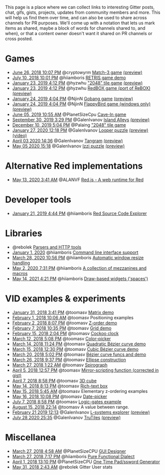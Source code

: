 This page is a place where we can collect links to interesting Gitter posts, chat, gifs, gists, projects, updates from community members and more. This will help us find them over time, and can also be used to share across channels for PR purposes. We'll come up with a notation that lets us mark items as shared, maybe a block of words for channels shared to, and when), or that a content owner doesn't want it shared on PR channels or cross posted.

# Games
- [June 26, 2018 10:07 PM](https://gitter.im/red/red/gui-branch?at=5b328ee272b31d3691f5dd45) @cryptowyrm [Match-3 game](https://github.com/cryptowyrm/red-scripts/blob/master/match3.red) [(preview)](https://lh3.googleusercontent.com/hpF3IioogCA1MG3sul6CWjwlGAyGqr9tyE0twpqoChyIR0l3pIlVK8k5qUNBODL8ul0qJ88vEkCL)
- [July 10, 2018 10:01 PM](https://gitter.im/red/red?at=5b45029463042f2df366c431) @hiiamboris [RETRIS game demo](https://gitlab.com/hiiamboris/retris/tree/master)
- [January 23, 2019 4:12 PM](https://gitter.im/red/help?at=5c48684e8ce4bb25b8f918c4) @hyzwhu ["2048" tile game](https://github.com/hyzwhu/red-2048) [(preview)](https://files.gitter.im/red/help/lC9w/g4.gif)
- [January 23, 2019 4:12 PM](https://gitter.im/red/help?at=5c48684e8ce4bb25b8f918c4) @hyzwhu [RedBOX game (port of ReBOX)](https://github.com/hyzwhu/redbox) [(preview)](https://files.gitter.im/red/help/8S4U/1.gif)
- [January 24, 2019 4:04 PM](https://gitter.im/red/help?at=5c49b7f3dab15872cee594cc) @NjinN [Gobang game](https://github.com/NjinN/Recode/tree/master/Red/gobang) [(preview)](https://files.gitter.im/red/help/pHXw/gobang.gif)
- [January 24, 2019 4:04 PM](https://gitter.im/red/help?at=5c49b7f3dab15872cee594cc) @NjinN [FlappyBird game (windows only)](https://github.com/NjinN/Recode/tree/master/Red/flappyBird)
[(preview)](https://files.gitter.im/red/help/9IfN/flappybird.gif)
- [June 05, 2019 10:55 AM](https://gitter.im/red/red/gui-branch?at=5cf78367b76eac527aa71016) @PlanetSizeCpu [Cave-In game](https://github.com/planetsizecpu/Cave-In)
- [September 30, 2019 3:29 PM](https://gitter.im/red/red/gui-branch?at=5d91f526fcb47b627fefd967) @GalenIvanov [Island Alleys](https://github.com/GalenIvanov/Games/blob/master/Island%20Alleys.red) [(preview)](https://files.gitter.im/red/red/gui-branch/BgpY/Island_allleys_8x8.jpg)
- [December 10, 2019 5:04 PM](https://gitter.im/red/red/welcome?at=5defa5ea6a85195b9e30c847) @Palaing ["2048" tile game](http://rosettacode.org/wiki/2048#Red)
- [January 27, 2020 12:18 PM](https://gitter.im/red/red/gui-branch?at=5e2eaaf63482927279373f37) @GalenIvanov [Looper puzzle](https://github.com/GalenIvanov/Games/blob/master/Looper.red) [(preview)](https://raw.githubusercontent.com/GalenIvanov/Games/master/Looper.jpg) [(video)](https://www.youtube.com/watch?v=emjGl_HVc70)
- [April 03 2020 14:36](https://gitter.im/red/red/gui-branch?at=5e871fafcc4b7b6f6641ec00) @GalenIvanov [Tangram](https://github.com/GalenIvanov/Games/blob/master/Tangram.red) [(preview)](https://github.com/GalenIvanov/Games/blob/master/Tangram.png)
- [May 05 2020 15:18](https://gitter.im/red/red/gui-branch?at=5eb159a25cd4fe50a3ee91f2) @GalenIvanov [Izzi puzzle](https://github.com/GalenIvanov/Games/blob/master/Izzi.red) [(preview)](https://github.com/GalenIvanov/Games/blob/master/Izzi%20-%20solving.png)

# Alternative Red implementations
- [May 13, 2020 3:41 AM](https://gitter.im/red/red?at=5ebb422c7c04b92f535d21c6) @ALANVF [Red.js - A web runtime for Red](https://github.com/ALANVF/Red.js)

# Developer tools
- [January 21, 2019 4:44 PM](https://gitter.im/red/bugs?at=5c45ccc5f780a1521f463913) @hiiamboris [Red Source Code Explorer](https://gitlab.com/hiiamboris/red-codex)

# Libraries
- @rebolek [Parsers and HTTP tools](https://github.com/rebolek/red-tools)
- [January 1, 2020](https://www.red-lang.org/2020/01/happy-new-year.html#more) @hiiamboris [Command line interface support](https://gitlab.com/hiiamboris/red-cli)
- [March 28, 2020 10:56 PM](https://gitter.im/red/red/gui-branch?at=5e7fabfa59057617f04a56a7) @hiiamboris [Automatic window resize handling](https://gitlab.com/hiiamboris/red-elastic-ui)
- [May 2, 2020 7:31 PM](https://gitter.im/red/red?at=5eada04797338850a2e28d2d) @hiiamboris [A collection of mezzanines and macros](https://gitlab.com/hiiamboris/red-mezz-warehouse)
- [May 14, 2021 4:21 PM](https://gitter.im/red/red?at=609e79745ca66330b0419ebc) @hiiamboris [Draw-based widgets \('spaces'\)](https://gitlab.com/hiiamboris/red-spaces)

# VID examples & experiments
- [January 31, 2018 3:41 PM](https://gitter.im/red/red/gui-branch?at=5a71c79f475054191749c292) @toomasv [Matrix demo](https://gist.github.com/toomasv/e77df7ac18beee352f343b0729fb0a7a)
- [February 1, 2018 10:06 AM](https://gitter.im/red/red/gui-branch?at=5a72ca79ce68c3bc742ece7e) @toomasv Positioning examples
- [February 2, 2018 8:07 PM](https://gitter.im/red/red/gui-branch?at=5a74a8fa7dcd63481f0d61b9) @toomasv [Z-order demo](https://gist.github.com/toomasv/fdac9ae51f60dac58ce69483e4a055c1)
- [February 7, 2018 10:35 PM](https://gitter.im/red/red/gui-branch?at=5a7b631cf283b8e546321641) @toomasv [Grid demo](https://gist.github.com/toomasv/81094ac95f7c21294055cb26fb78a3d1)
- [February 15, 2018 2:04 PM](https://gitter.im/red/red/gui-branch?at=5a85774e18f388e626a866be) @toomasv [Cockoo clock](https://gist.github.com/toomasv/daacac72dc90d94d011ca10190fbed8a)
- [March 12, 2018 5:08 PM](https://gitter.im/red/red/gui-branch?at=5aa697ee53c1dbb743d24c46) @toomasv [Color-picker](https://gist.github.com/toomasv/d111c2e2b2d1682bd3a9615a5d66ac0c)
- [March 14, 2018 11:24 PM](https://gitter.im/red/red/gui-branch?at=5aa99306c3c5f8b90d7182fb) @toomasv [Quadratic Bézier curve demo](https://gist.github.com/toomasv/6176114cf830390bc46bca29ba2b029f)
- [March 15, 2018 12:30 PM](https://gitter.im/red/red/gui-branch?at=5aaa4b2bf3f6d24c68795aa9) @toomasv [Cubic Bézier curve demo](https://gist.github.com/toomasv/8d297d6b65613c181be41fcf693e3655)
- [March 20, 2018 5:02 PM](https://gitter.im/red/red/gui-branch?at=5ab1226fe4d1c636041f7306) @toomasv [Bézier curve funcs and demo](https://gist.github.com/toomasv/48174a493212dca35ecf1e9b86fe5da2)
- [March 26, 2018 9:37 PM](https://gitter.im/red/red/gui-branch?at=5ab93dfce4ff28713a776963) @toomasv [Ellipse construction](https://gist.github.com/toomasv/9c7f400a36fecec9e9b2faf567035ea5)
- [March 27, 2018 1:22 AM](https://gitter.im/red/red/gui-branch?at=5ab9f13cc4d0ae8007060e87) @toomasv [Spirograph](https://gist.github.com/toomasv/b8883f41543c4b54142b4a62a5386797)
- [April 5, 2018 12:57 PM](https://gitter.im/red/chit-chat?at=5ac5f30b109bb043328de6c7) @toomasv [Mirror-scripting function (corrected in gist)](https://gist.github.com/toomasv/357b022f298ff90d821477324e9c8cf4)
- [April 7, 2018 8:58 PM](https://gitter.im/red/red/gui-branch?at=5ac906cb5f188ccc153e8d06) @toomasv [3D cube](https://gist.github.com/toomasv/800aaa6ba1a37526993b9f2fce52fd13)
- [May 14, 2018 8:13 PM](https://gitter.im/red/red/gui-branch?at=5af9c3d5f04ce53632d80220) @toomasv [Rich-text box](https://gist.github.com/toomasv/8fcd1bbd7de9451e7789dbdf5ae35881)
- [May 15, 2018 5:45 AM](https://gitter.im/red/red/gui-branch?at=5afa49ddf04ce53632d9b574) @toomasv Elementary z-ordering examples
- [May 16, 2018 10:08 PM](https://gitter.im/red/sandbox?at=5afc81c11cfca775e114253f) @toomasv [Date-picker](https://gist.github.com/toomasv/1234d616d8e43a4e49efaa7c1a06c9c9)
- [July 7, 2018 8:58 PM](https://gitter.im/red/sandbox?at=5b40ff2da99e1e52b71e6ca4) @toomasv [Logic-gates example](https://github.com/toomasv/gates)
- [August 15, 2018 22:14](https://gitter.im/red/help?at=5b746d1f5b07ae730ac20312) @toomasv A value between range.
- [February 21 2019 12:13](https://gitter.im/red/red/gui-branch?at=5c6e79c37667931e2fd808ef) @GalenIvanov [L-systems explorer](https://github.com/GalenIvanov/Graphics-Red/blob/master/L-systems.red) [(preview)](https://github.com/GalenIvanov/Graphics-Red/blob/master/L-Systems.png?raw=true)
- [July 28 2020 25:35](https://gitter.im/red/red/gui-branch?at=61014f109e84ba381e4475ef) @GalenIvanov [TruTiles](https://github.com/GalenIvanov/Graphics-Red/blob/master/TruTiles.red) [(preview)](https://github.com/GalenIvanov/Graphics-Red/blob/master/TruTiles.png?raw=true)

# Miscellanea
- [March 27, 2018 4:58 AM](https://gitter.im/red/red/gui-branch?at=5aba23db7c3a01610d7c1ebe) @PlanetSizeCPU [GUI Designer](https://github.com/planetsizecpu/forms)
- [March 27, 2018 7:17 PM](https://gitter.im/red/red?at=5abaed3fc574b1aa3e3d67ad) @hiiamboris [Pure Functional Dialect](https://github.com/hiiamboris/red-pure-fun)
- [April 1, 2018 13:10 PM](https://gitter.im/red/red/gui-branch?at=5ac0be4292f5d6205780e609) @PlanetSizeCPU [One Time Pad/ssword Generator](https://github.com/planetsizecpu/otp)
- [May 31, 2018 2:43 AM](https://gitter.im/red/chit-chat?at=5b0fb5c9361a950a662cd0de) @rebolek Gitter User stats

